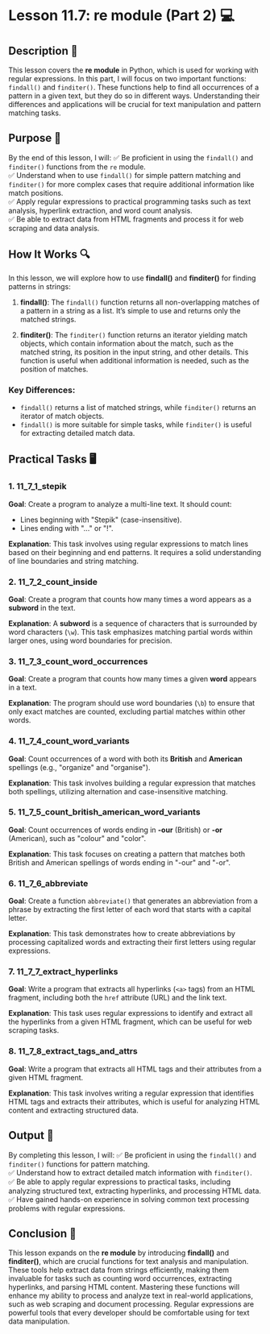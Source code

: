 # Lesson 11.7: re module (Part 2) 💻

## Description 📝

This lesson covers the **re module** in Python, which is used for working with regular expressions.
In this part, I will focus on two important functions: `findall()` and `finditer()`.
These functions help to find all occurrences of a pattern in a given text, but they do so in different ways.
Understanding their differences and applications will be crucial for text manipulation and pattern matching tasks.

## Purpose 🎯

By the end of this lesson, I will:
✅ Be proficient in using the `findall()` and `finditer()` functions from the `re` module.  
✅ Understand when to use `findall()` for simple pattern matching and `finditer()` for more complex cases that require additional information like match positions.  
✅ Apply regular expressions to practical programming tasks such as text analysis, hyperlink extraction, and word count analysis.  
✅ Be able to extract data from HTML fragments and process it for web scraping and data analysis.

## How It Works 🔍

In this lesson, we will explore how to use **findall()** and **finditer()** for finding patterns in strings:

1. **findall()**:
   The `findall()` function returns all non-overlapping matches of a pattern in a string as a list. It’s simple to use and returns only the matched strings.

2. **finditer()**:
   The `finditer()` function returns an iterator yielding match objects, which contain information about the match, such as the matched string, its position in the input string, and other details. This function is useful when additional information is needed, such as the position of matches.

### Key Differences:

-   `findall()` returns a list of matched strings, while `finditer()` returns an iterator of match objects.
-   `findall()` is more suitable for simple tasks, while `finditer()` is useful for extracting detailed match data.

## Practical Tasks 🖥️

### 1. **11_7_1_stepik**

**Goal**: Create a program to analyze a multi-line text. It should count:

-   Lines beginning with "Stepik" (case-insensitive).
-   Lines ending with "..." or "!".

**Explanation**: This task involves using regular expressions to match lines based on their beginning and end patterns. It requires a solid understanding of line boundaries and string matching.

### 2. **11_7_2_count_inside**

**Goal**: Create a program that counts how many times a word appears as a **subword** in the text.

**Explanation**: A **subword** is a sequence of characters that is surrounded by word characters (`\w`). This task emphasizes matching partial words within larger ones, using word boundaries for precision.

### 3. **11_7_3_count_word_occurrences**

**Goal**: Create a program that counts how many times a given **word** appears in a text.

**Explanation**: The program should use word boundaries (`\b`) to ensure that only exact matches are counted, excluding partial matches within other words.

### 4. **11_7_4_count_word_variants**

**Goal**: Count occurrences of a word with both its **British** and **American** spellings (e.g., "organize" and "organise").

**Explanation**: This task involves building a regular expression that matches both spellings, utilizing alternation and case-insensitive matching.

### 5. **11_7_5_count_british_american_word_variants**

**Goal**: Count occurrences of words ending in **-our** (British) or **-or** (American), such as "colour" and "color".

**Explanation**: This task focuses on creating a pattern that matches both British and American spellings of words ending in "-our" and "-or".

### 6. **11_7_6_abbreviate**

**Goal**: Create a function `abbreviate()` that generates an abbreviation from a phrase by extracting the first letter of each word that starts with a capital letter.

**Explanation**: This task demonstrates how to create abbreviations by processing capitalized words and extracting their first letters using regular expressions.

### 7. **11_7_7_extract_hyperlinks**

**Goal**: Write a program that extracts all hyperlinks (`<a>` tags) from an HTML fragment, including both the `href` attribute (URL) and the link text.

**Explanation**: This task uses regular expressions to identify and extract all the hyperlinks from a given HTML fragment, which can be useful for web scraping tasks.

### 8. **11_7_8_extract_tags_and_attrs**

**Goal**: Write a program that extracts all HTML tags and their attributes from a given HTML fragment.

**Explanation**: This task involves writing a regular expression that identifies HTML tags and extracts their attributes, which is useful for analyzing HTML content and extracting structured data.

## Output 📜

By completing this lesson, I will:
✅ Be proficient in using the `findall()` and `finditer()` functions for pattern matching.  
✅ Understand how to extract detailed match information with `finditer()`.  
✅ Be able to apply regular expressions to practical tasks, including analyzing structured text, extracting hyperlinks, and processing HTML data.  
✅ Have gained hands-on experience in solving common text processing problems with regular expressions.

## Conclusion 🚀

This lesson expands on the **re module** by introducing **findall()** and **finditer()**, which are crucial functions for text analysis and manipulation.
These tools help extract data from strings efficiently, making them invaluable for tasks such as counting word occurrences, extracting hyperlinks, and parsing HTML content.
Mastering these functions will enhance my ability to process and analyze text in real-world applications, such as web scraping and document processing.
Regular expressions are powerful tools that every developer should be comfortable using for text data manipulation.
